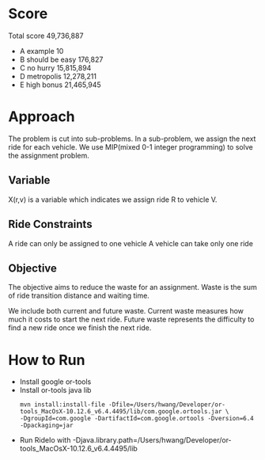 # Score

Total score 49,736,887
- A example 10
- B should be easy 176,827
- C no hurry 15,815,894
- D metropolis 12,278,211
- E high bonus 21,465,945

# Approach

The problem is cut into sub-problems. In a sub-problem, we assign the next ride for each vehicle. We use MIP(mixed 0-1 integer programming) to solve the assignment problem.

## Variable
X(r,v) is a variable which indicates we assign ride R to vehicle V.

## Ride Constraints
A ride can only be assigned to one vehicle
A vehicle can take only one ride

## Objective
The objective aims to reduce the waste for an assignment. Waste is the sum of ride transition distance and waiting time.

We include both current and future waste. Current waste measures how much it costs to start the next ride. Future waste represents
the difficulty to find a new ride once we finish the next ride.

# How to Run

- Install google or-tools
- Install or-tools java lib
  ```
  mvn install:install-file -Dfile=/Users/hwang/Developer/or-tools_MacOsX-10.12.6_v6.4.4495/lib/com.google.ortools.jar \
  -DgroupId=com.google -DartifactId=com.google.ortools -Dversion=6.4 -Dpackaging=jar
  ```
- Run RideIo with -Djava.library.path=/Users/hwang/Developer/or-tools_MacOsX-10.12.6_v6.4.4495/lib
